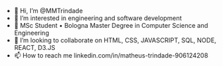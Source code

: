 - 👋 Hi, I’m @MMTrindade
- 👀 I’m interested in engineering and software development
- 🌱 MSc Student • Bologna Master Degree in Computer Science and Engineering
- 💞️ I’m looking to collaborate on HTML, CSS, JAVASCRIPT, SQL, NODE, REACT, D3.JS
- 📫 How to reach me linkedin.com/in/matheus-trindade-906124208

<!---
MMTrindade/MMTrindade is a ✨ special ✨ repository because its `README.md` (this file) appears on your GitHub profile.
You can click the Preview link to take a look at your changes.
--->
